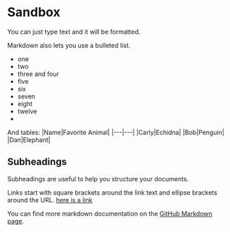 # Sandbox

You can just type text and it will be formatted.

Markdown also lets you use a bulleted list.
* one
* two
* three and four
* five
* six
* seven
* eight
* twelve
* 



And tables:
|Name|Favorite Animal|
|---|---|
|Carly|Echidna|
|Bob|Penguin|
|Dan|Elephant|

## Subheadings
Subheadings are useful to help you structure your documents.

Links start with square brackets around the link text and ellipse brackets around the URL. [here is a link](https://en.wikipedia.org/wiki/Main_Page)

You can find more markdown documentation on the [GitHub Markdown page](https://docs.github.com/en/get-started/writing-on-github/getting-started-with-writing-and-formatting-on-github/basic-writing-and-formatting-syntax).
